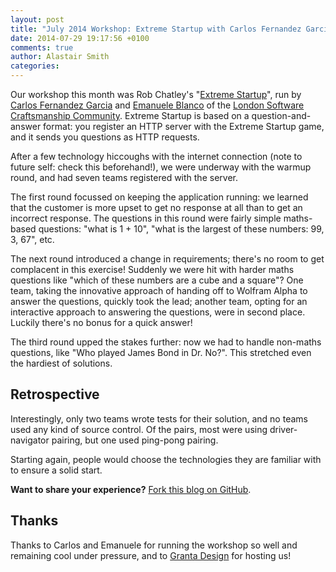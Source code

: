 ```yaml
---
layout: post
title: "July 2014 Workshop: Extreme Startup with Carlos Fernandez Garcia and Emanuele Blanco"
date: 2014-07-29 19:17:56 +0100
comments: true
author: Alastair Smith
categories: 
---
```


Our workshop this month was Rob Chatley's "[Extreme Startup](https://github.com/rchatley/extreme_startup)", run by 
[Carlos Fernandez Garcia](https://twitter.com/villademor) and [Emanuele Blanco](https://twitter.com/manub) of the 
[London Software Craftsmanship Community](http://www.meetup.com/london-software-craftsmanship/). Extreme Startup is
based on a question-and-answer format: you register an HTTP server with the Extreme Startup game, and it sends you
questions as HTTP requests. 

After a few technology hiccoughs with the internet connection (note to future self: check this beforehand!), we were
underway with the warmup round, and had seven teams registered with the server. 

The first round focussed on keeping the application running: we learned that the customer is more upset to get no
response at all than to get an incorrect response. The questions in this round were fairly simple maths-based questions:
"what is 1 + 10", "what is the largest of these numbers: 99, 3, 67", etc.

The next round introduced a change in requirements; there's no room to get complacent in this exercise! Suddenly we were
hit with harder maths questions like "which of these numbers are a cube and a square"? One team, taking the innovative
approach of handing off to Wolfram Alpha to answer the questions, quickly took the lead; another team, opting for an
interactive approach to answering the questions, were in second place. Luckily there's no bonus for a quick answer!

The third round upped the stakes further: now we had to handle non-maths questions, like "Who played James Bond in Dr.
No?". This stretched even the hardiest of solutions.

## Retrospective

Interestingly, only two teams wrote tests for their solution, and no teams used any kind of source control. Of the
pairs, most were using driver-navigator pairing, but one used ping-pong pairing. 

Starting again, people would choose the technologies they are familiar with to ensure a solid start. 

**Want to share your experience?** [Fork this blog on GitHub](https://github.com/camswcraft/camswcraft.github.io). 

## Thanks

Thanks to Carlos and Emanuele for running the workshop so well and remaining cool under pressure, and to 
[Granta Design](http://www.grantadesign.com/) for hosting us!